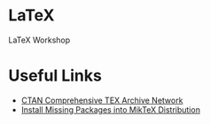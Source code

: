 # LaTeX
LaTeX Workshop


# Useful Links
- [CTAN Comprehensive TEX Archive Network](https://ctan.org/)
- [Install Missing Packages into MikTeX Distribution](https://www.youtube.com/watch?time_continue=171&v=0IfJeQ0C3YM)
